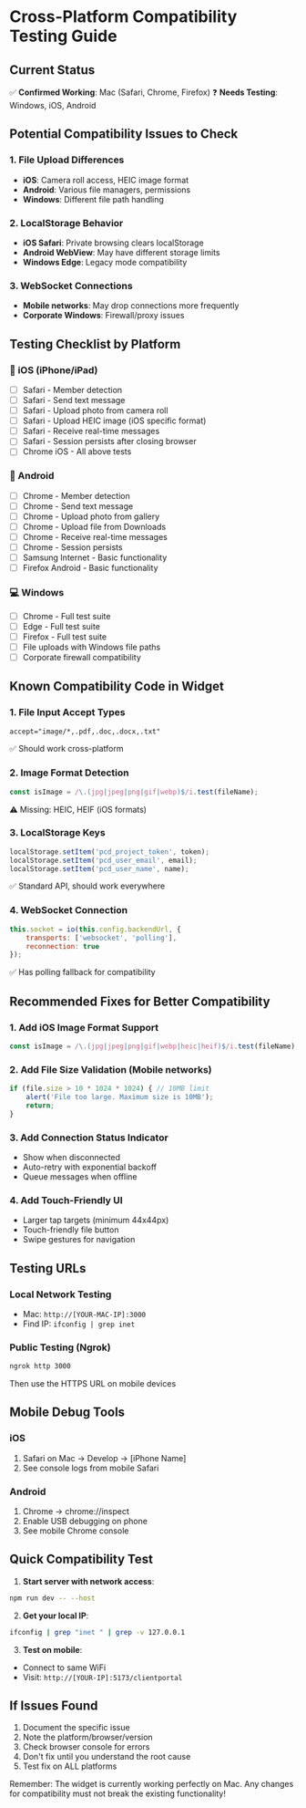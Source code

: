 # Cross-Platform Compatibility Testing Guide

## Current Status
✅ **Confirmed Working**: Mac (Safari, Chrome, Firefox)
❓ **Needs Testing**: Windows, iOS, Android

## Potential Compatibility Issues to Check

### 1. **File Upload Differences**
- **iOS**: Camera roll access, HEIC image format
- **Android**: Various file managers, permissions
- **Windows**: Different file path handling

### 2. **LocalStorage Behavior**
- **iOS Safari**: Private browsing clears localStorage
- **Android WebView**: May have different storage limits
- **Windows Edge**: Legacy mode compatibility

### 3. **WebSocket Connections**
- **Mobile networks**: May drop connections more frequently
- **Corporate Windows**: Firewall/proxy issues

## Testing Checklist by Platform

### 📱 iOS (iPhone/iPad)
- [ ] Safari - Member detection
- [ ] Safari - Send text message
- [ ] Safari - Upload photo from camera roll
- [ ] Safari - Upload HEIC image (iOS specific format)
- [ ] Safari - Receive real-time messages
- [ ] Safari - Session persists after closing browser
- [ ] Chrome iOS - All above tests

### 🤖 Android
- [ ] Chrome - Member detection
- [ ] Chrome - Send text message
- [ ] Chrome - Upload photo from gallery
- [ ] Chrome - Upload file from Downloads
- [ ] Chrome - Receive real-time messages
- [ ] Chrome - Session persists
- [ ] Samsung Internet - Basic functionality
- [ ] Firefox Android - Basic functionality

### 💻 Windows
- [ ] Chrome - Full test suite
- [ ] Edge - Full test suite
- [ ] Firefox - Full test suite
- [ ] File uploads with Windows file paths
- [ ] Corporate firewall compatibility

## Known Compatibility Code in Widget

### 1. **File Input Accept Types**
```html
accept="image/*,.pdf,.doc,.docx,.txt"
```
✅ Should work cross-platform

### 2. **Image Format Detection**
```javascript
const isImage = /\.(jpg|jpeg|png|gif|webp)$/i.test(fileName);
```
⚠️ Missing: HEIC, HEIF (iOS formats)

### 3. **LocalStorage Keys**
```javascript
localStorage.setItem('pcd_project_token', token);
localStorage.setItem('pcd_user_email', email);
localStorage.setItem('pcd_user_name', name);
```
✅ Standard API, should work everywhere

### 4. **WebSocket Connection**
```javascript
this.socket = io(this.config.backendUrl, {
    transports: ['websocket', 'polling'],
    reconnection: true
});
```
✅ Has polling fallback for compatibility

## Recommended Fixes for Better Compatibility

### 1. **Add iOS Image Format Support**
```javascript
const isImage = /\.(jpg|jpeg|png|gif|webp|heic|heif)$/i.test(fileName);
```

### 2. **Add File Size Validation** (Mobile networks)
```javascript
if (file.size > 10 * 1024 * 1024) { // 10MB limit
    alert('File too large. Maximum size is 10MB');
    return;
}
```

### 3. **Add Connection Status Indicator**
- Show when disconnected
- Auto-retry with exponential backoff
- Queue messages when offline

### 4. **Add Touch-Friendly UI**
- Larger tap targets (minimum 44x44px)
- Touch-friendly file button
- Swipe gestures for navigation

## Testing URLs

### Local Network Testing
- Mac: `http://[YOUR-MAC-IP]:3000`
- Find IP: `ifconfig | grep inet`

### Public Testing (Ngrok)
```bash
ngrok http 3000
```
Then use the HTTPS URL on mobile devices

## Mobile Debug Tools

### iOS
1. Safari on Mac → Develop → [iPhone Name]
2. See console logs from mobile Safari

### Android
1. Chrome → chrome://inspect
2. Enable USB debugging on phone
3. See mobile Chrome console

## Quick Compatibility Test

1. **Start server with network access**:
```bash
npm run dev -- --host
```

2. **Get your local IP**:
```bash
ifconfig | grep "inet " | grep -v 127.0.0.1
```

3. **Test on mobile**:
- Connect to same WiFi
- Visit: `http://[YOUR-IP]:5173/clientportal`

## If Issues Found

1. Document the specific issue
2. Note the platform/browser/version
3. Check browser console for errors
4. Don't fix until you understand the root cause
5. Test fix on ALL platforms

Remember: The widget is currently working perfectly on Mac. Any changes for compatibility must not break the existing functionality! 